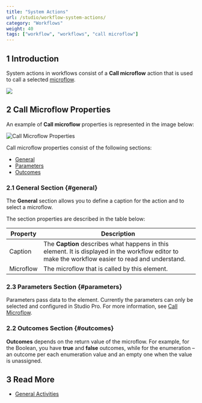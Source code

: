 ```yaml
---
title: "System Actions"
url: /studio/workflow-system-actions/
category: "Workflows"
weight: 40
tags: ["workflow", "workflows", "call microflow"]
---
```


## 1 Introduction

System actions in workflows consist of a **Call microflow** action that is used to call a selected [microflow](microflows). 

![](/attachments/studio/workflows/workflow-system-actions/call-microflow-example.jpg)

## 2 Call Microflow Properties

An example of **Call microflow** properties is represented in the image below:

![Call Microflow Properties](/attachments/studio/workflows/workflow-system-actions/call-microflow-properties.jpg)

Call microflow properties consist of the following sections:

* [General](#general)
* [Parameters](#parameters)
* [Outcomes](#outcomes)

### 2.1 General Section {#general}

The **General** section allows you to define a caption for the action and to select a microflow.  

The section properties are described in the table below:

| Property  | Description                                                  |
| --------- | ------------------------------------------------------------ |
| Caption   | The **Caption** describes what happens in this element. It is displayed in the workflow editor to make the workflow easier to read and understand. |
| Microflow | The microflow that is called by this element.                |

### 2.3 Parameters Section {#parameters}

Parameters pass data to the element. Currently the parameters can only be selected and configured in Studio Pro. For more information, see [Call Microflow](/refguide/call-microflow).

### 2.2 Outcomes Section {#outcomes}

**Outcomes** depends on the return value of the microflow. For example, for the Boolean, you have **true** and **false** outcomes, while for the enumeration – an outcome per each enumeration value and an empty one when the value is unassigned. 

## 3 Read More

* [General Activities](workflows-general-activities)